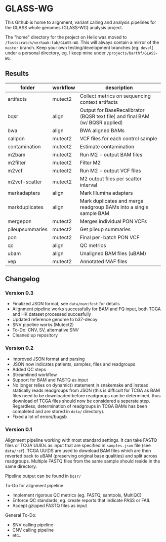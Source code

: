 # GLASS-WG

This Github is home to alignment, variant calling and analysis pipelines for the GLASS whole genomes (GLASS-WG) analysis project.

The "home" directory for the project on Helix was moved to `/fastscratch/verhaak-lab/GLASS-WG`. This will always contain a mirror of the `master` branch. Keep your own testing/development branches (eg. `devel`) under a personal directory, eg. I keep mine under `/projects/barthf/GLASS-WG`.

## Results

folder | workflow | description
---|---|---
artifacts | mutect2 | Collect metrics on sequencing context artifacts
bqsr | align | Output for BaseRecalibrator (BQSR text file) and final BAM (w/ BQSR applied)
bwa | align | BWA aligned BAMs
callpon | mutect2 | VCF files for each control sample
contamination | mutect2 | Estimate contamination
m2bam | mutect2 | Run M2 - output BAM files
m2filter | mutect2 | Filter M2
m2vcf | mutect2 | Run M2 - output VCF files
m2vcf-scatter | mutect2 | M2 output files per scatter interval
markadapters | align | Mark Illumina adapters
markduplicates | align | Mark duplicates and merge readgroup BAMs into a single sample BAM
mergepon | mutect2 | Merges individual PON VCFs
pileupsummaries | mutect2 | Get pileup summaries
pon | mutect2 | Final per-batch PON VCF
qc | align | QC metrics
ubam | align | Unaligned BAM files (uBAM)
vep | mutect2 | Annotated MAF files

## Changelog

### Version 0.3
- Finalized JSON format, see `data/manifest` for details
- Alignment pipeline works successfully for BAM and FQ input, both TCGA and HK dataset processed succesfully
- Updated reference genome to b37-decoy
- SNV pipeline works (Mutect2)
- To-Do: CNV, SV, alternative SNV
- Cleaned up repository

### Version 0.2

- Improved JSON format and parsing
- JSON now indicates patients, samples, files and readgroups
- Added QC steps
- Streamlined workflow
- Support for BAM and FASTQ as input
- No longer relies on dynamic() statement in snakemake and instead statically reads readgroups from JSON (this is difficult for TCGA as BAM files need to be downloaded before readgroups can be determined, thus download of TCGA files should now be considered a seperate step. Regardless, determination of readgroups in TCGA BAMs has been completed and are stored in `data/` directory).
- Fixed a lot of errors/bugsb

### Version 0.1

Alignment pipeline working with most standard settings. It can take FASTQ files or TCGA UUIDs as input that are specified in `samples.json` file (see `data/ref`). TCGA UUIDS are used to download BAM files which are then reverted back to uBAM (preserving original base qualities) and split across readgroups. Multiple FASTQ files from the same sample should reside in the same directory.

Pipeline output can be found in `bqsr/`

To-Do for alignment pipeline:
- Implement rigorous QC metrics (eg. FASTQ, samtools, MultiQC)
- Enforce QC standards, eg. create reports that indicate PASS or FAIL
- Accept gzipped FASTQ files as input

General To-Do:
- SNV calling pipeline
- CNV calling pipeline
- etc..
